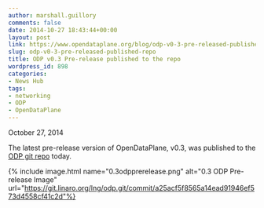 ```yaml
---
author: marshall.guillory
comments: false
date: 2014-10-27 18:43:44+00:00
layout: post
link: https://www.opendataplane.org/blog/odp-v0-3-pre-released-published-repo/
slug: odp-v0-3-pre-released-published-repo
title: ODP v0.3 Pre-release published to the repo
wordpress_id: 898
categories:
- News Hub
tags:
- networking
- ODP
- OpenDataPlane
---
```


October 27, 2014

The latest pre-release version of OpenDataPlane, v0.3, was published to the [ODP git repo](https://git.linaro.org/lng/odp.git) today.

{% include image.html name="0.3odpprerelease.png" alt="0.3 ODP Pre-release Image" url="https://git.linaro.org/lng/odp.git/commit/a25acf5f8565a14ead91946ef573d4558cf41c2d"%}
